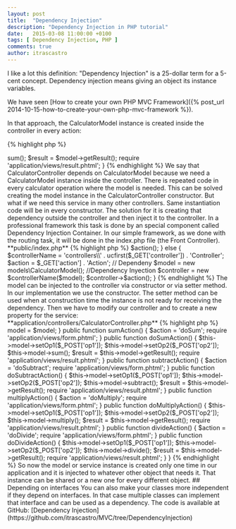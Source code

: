 ```yaml
---
layout: post
title:  "Dependency Injection"
description: "Dependency Injection in PHP tutorial"
date:   2015-03-08 11:00:00 +0100
tags: [ Dependency Injection, PHP ]
comments: true
author: itrascastro
---
```


I like a lot this definition: "Dependency Injection" is a 25-dollar term for a 5-cent concept. Dependency injection means giving an object its instance variables.

We have seen [How to create your own PHP MVC Framework]({% post_url 2014-10-15-how-to-create-your-own-php-mvc-framework %}).

In that approach, the  CalculatorModel instance is created inside the controller in every action:

{% highlight php %}
<?php
public function doSumAction()
{
    $model = new CalculatorModel($_POST['op1'], $_POST['op2']);
    $model->sum();
    $result = $model->getResult();
    require 'application/views/result.phtml';
}
{% endhighlight %}

We say that CalculatorController depends on CalculatorModel because we need a CalculatorModel instance inside the controller.

There is repeated code in every calculator operation where the model is needed. This can be solved creating the model instance in the CalculatorController constructor. But what if we need this service in many other controllers. Same instantiation code will be in every constructor.

The solution for it is creating that dependency outside the controller and then inject it to the controller.

In a professional framework this task is done by an special component called Dependency Injection Container. In our simple framework, as we done with the routing task, it will be done in the index.php file (the Front Controller).

**public/index.php**

{% highlight php %}
<?php
chdir(dirname(__DIR__));
require 'application/controllers/IndexController.php';
require 'application/controllers/CalculatorController.php';
require 'application/models/CalculatorModel.php';
if (!isset($_GET['controller']))
{
    $controllerName = 'controllers\\IndexController';
    $action         = 'indexAction';
    $controller = new $controllerName();
    $controller->$action();
}
else
{
    $controllerName     = 'controllers\\' . ucfirst($_GET['controller']) . 'Controller';
    $action             = $_GET['action'] . 'Action';
    // Dependeny
    $model = new models\CalculatorModel();
    //Dependency Inyection
    $controller = new $controllerName($model);
    $controller->$action();
}
{% endhighlight %}

The model can be injected to the controller via constructor or via setter method. In our implementation we use the constructor.

The setter method can be used when at construction time the instance is not ready for receiving the dependency.

Then we have to modify our controller and to create a new property for the service:

**application/controllers/CalculatorController.php**

{% highlight php %}
<?php
namespace controllers;
use models\CalculatorModel;
class CalculatorController
{
    /**
     * @var CalculatorModel
     */
    private $model;
    function __construct(CalculatorModel $model)
    {
        $this->model = $model;
    }
    public function sumAction()
    {
        $action = 'doSum';
        require 'application/views/form.phtml';
    }
    public function doSumAction()
    {
        $this->model->setOp1($_POST['op1']);
        $this->model->setOp2($_POST['op2']);
        $this->model->sum();
        $result = $this->model->getResult();
        require 'application/views/result.phtml';
    }
    public function subtractAction()
    {
        $action = 'doSubtract';
        require 'application/views/form.phtml';
    }
    public function doSubtractAction()
    {
        $this->model->setOp1($_POST['op1']);
        $this->model->setOp2($_POST['op2']);
        $this->model->subtract();
        $result = $this->model->getResult();
        require 'application/views/result.phtml';
    }
    public function multiplyAction()
    {
        $action = 'doMultiply';
        require 'application/views/form.phtml';
    }
    public function doMultiplyAction()
    {
        $this->model->setOp1($_POST['op1']);
        $this->model->setOp2($_POST['op2']);
        $this->model->multiply();
        $result = $this->model->getResult();
        require 'application/views/result.phtml';
    }
    public function divideAction()
    {
        $action = 'doDivide';
        require 'application/views/form.phtml';
    }
    public function doDivideAction()
    {
        $this->model->setOp1($_POST['op1']);
        $this->model->setOp2($_POST['op2']);
        $this->model->divide();
        $result = $this->model->getResult();
        require 'application/views/result.phtml';
    }
}
{% endhighlight %}

So now the model or service instance is created only one time in our application and it is injected to whatever other object that needs it. That instance can be shared or a new one for every different object.

## Depending on interfaces

You can also make your classes more independent if they depend on interfaces. In that case multiple classes can implement that interface and can be used as a dependency.

The code is available at GitHub: [Dependency Injection](https://github.com/itrascastro/MVC/tree/DependencyInjection)

